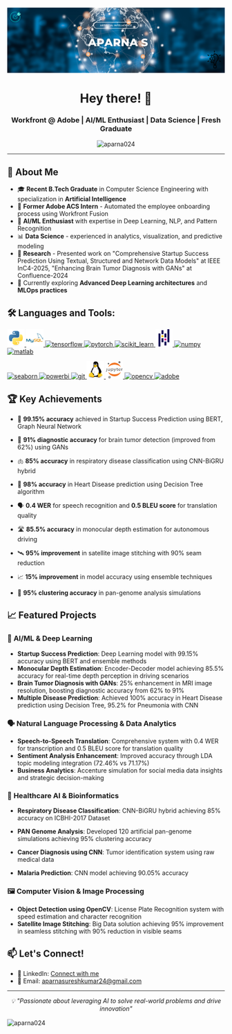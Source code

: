 ![logo](https://github.com/Aparna024/Aparna024/blob/main/logo.png)
<h1 align="center">Hey there! 👋</h1>
<h3 align="center">Workfront @ Adobe | AI/ML Enthusiast | Data Science | Fresh Graduate</h3>


<p align="center">
  <img src="https://komarev.com/ghpvc/?username=aparna024&label=Profile%20views&color=0e75b6&style=flat" alt="aparna024" />
</p>

---

## 🚀 About Me

- 🎓 **Recent B.Tech Graduate** in Computer Science Engineering with specialization in **Artificial Intelligence**
- 💼 **Former Adobe ACS Intern** - Automated the employee onboarding process using Workfront Fusion
- 🧠 **AI/ML Enthusiast** with expertise in Deep Learning, NLP, and Pattern Recognition
- 📊 **Data Science** - experienced in analytics, visualization, and predictive modeling
- 🔬 **Research** - Presented work on "Comprehensive Startup Success Prediction Using Textual, Structured and Network Data Models" at IEEE InC4-2025, "Enhancing Brain Tumor Diagnosis with GANs" at Confluence-2024
- 🌱 Currently exploring **Advanced Deep Learning architectures** and **MLOps practices**

## 🛠️ Languages and Tools:

<p align="left"> 
<a href="https://www.python.org" target="_blank" rel="noreferrer"> <img src="https://raw.githubusercontent.com/devicons/devicon/master/icons/python/python-original.svg" alt="python" width="40" height="40"/> </a> 
<a href="https://www.mysql.com/" target="_blank" rel="noreferrer"> <img src="https://raw.githubusercontent.com/devicons/devicon/master/icons/mysql/mysql-original-wordmark.svg" alt="mysql" width="40" height="40"/> </a> 
<a href="https://www.tensorflow.org" target="_blank" rel="noreferrer"> <img src="https://www.vectorlogo.zone/logos/tensorflow/tensorflow-icon.svg" alt="tensorflow" width="40" height="40"/> </a> 
<a href="https://pytorch.org/" target="_blank" rel="noreferrer"> <img src="https://www.vectorlogo.zone/logos/pytorch/pytorch-icon.svg" alt="pytorch" width="40" height="40"/> </a> 
<a href="https://scikit-learn.org/" target="_blank" rel="noreferrer"> <img src="https://upload.wikimedia.org/wikipedia/commons/0/05/Scikit_learn_logo_small.svg" alt="scikit_learn" width="40" height="40"/> </a> 
<a href="https://pandas.pydata.org/" target="_blank" rel="noreferrer"> <img src="https://raw.githubusercontent.com/devicons/devicon/2ae2a900d2f041da66e950e4d48052658d850630/icons/pandas/pandas-original.svg" alt="pandas" width="40" height="40"/> </a> 
<a href="https://numpy.org/" target="_blank" rel="noreferrer"> <img src="https://cdn.worldvectorlogo.com/logos/numpy-1.svg" alt="numpy" width="40" height="40"/> </a> 
<a href="https://www.mathworks.com/" target="_blank" rel="noreferrer"> <img src="https://upload.wikimedia.org/wikipedia/commons/2/21/Matlab_Logo.png" alt="matlab" width="40" height="40"/> </a> <a href="https://www.mysql.com/" target="_blank" rel="noreferrer">  </a> 
  
<a href="https://seaborn.pydata.org/" target="_blank" rel="noreferrer"> <img src="https://seaborn.pydata.org/_images/logo-mark-lightbg.svg" alt="seaborn" width="40" height="40"/> </a> 
<a href="https://powerbi.microsoft.com/" target="_blank" rel="noreferrer"> <img src="https://www.vectorlogo.zone/logos/microsoft_powerbi/microsoft_powerbi-icon.svg" alt="powerbi" width="40" height="40"/> </a> 
<a href="https://git-scm.com/" target="_blank" rel="noreferrer"> <img src="https://www.vectorlogo.zone/logos/git-scm/git-scm-icon.svg" alt="git" width="40" height="40"/> </a> 
<a href="https://www.linux.org/" target="_blank" rel="noreferrer"> <img src="https://raw.githubusercontent.com/devicons/devicon/master/icons/linux/linux-original.svg" alt="linux" width="40" height="40"/> </a> 
<a href="https://jupyter.org/" target="_blank" rel="noreferrer"> <img src="https://raw.githubusercontent.com/devicons/devicon/master/icons/jupyter/jupyter-original-wordmark.svg" alt="jupyter" width="40" height="40"/> </a> 
<a href="https://opencv.org/" target="_blank" rel="noreferrer"> <img src="https://www.vectorlogo.zone/logos/opencv/opencv-icon.svg" alt="opencv" width="40" height="40"/> </a> 
<a href="https://www.adobe.com/" target="_blank" rel="noreferrer"> <img src="https://www.vectorlogo.zone/logos/adobe/adobe-icon.svg" alt="adobe" width="40" height="40"/> </a> 
  
</p>



## 🏆 Key Achievements

- 🎯 **99.15% accuracy** achieved in Startup Success Prediction using BERT, Graph Neural Network
- 🧠 **91% diagnostic accuracy** for brain tumor detection (improved from 62%) using GANs
- 🫁 **85% accuracy** in respiratory disease classification using CNN-BiGRU hybrid
- 💓 **98% accuracy** in Heart Disease prediction using Decision Tree algorithm
- 🗣️ **0.4 WER** for speech recognition and **0.5 BLEU score** for translation quality
- 🛣️ **85.5% accuracy** in monocular depth estimation for autonomous driving
- 🛰️ **95% improvement** in satellite image stitching with 90% seam reduction

- 📈 **15% improvement** in model accuracy using ensemble techniques
- 🧬 **95% clustering accuracy** in pan-genome analysis simulations

## 📈 Featured Projects

### 🚀 **AI/ML & Deep Learning**
- **Startup Success Prediction**: Deep Learning model with 99.15% accuracy using BERT and ensemble methods
- **Monocular Depth Estimation**: Encoder-Decoder model achieving 85.5% accuracy for real-time depth perception in driving scenarios
- **Brain Tumor Diagnosis with GANs**: 25% enhancement in MRI image resolution, boosting diagnostic accuracy from 62% to 91%
- **Multiple Disease Prediction**: Achieved 100% accuracy in Heart Disease prediction using Decision Tree, 95.2% for Pneumonia with CNN

### 🗣️ **Natural Language Processing  & Data Analytics**
- **Speech-to-Speech Translation**: Comprehensive system with 0.4 WER for transcription and 0.5 BLEU score for translation quality
- **Sentiment Analysis Enhancement**: Improved accuracy through LDA topic modeling integration (72.46% vs 71.17%)
-  **Business Analytics**: Accenture simulation for social media data insights and strategic decision-making

### 🏥 **Healthcare AI & Bioinformatics**
- **Respiratory Disease Classification**: CNN-BiGRU hybrid achieving 85% accuracy on ICBHI-2017 Dataset
-  **PAN Genome Analysis**: Developed 120 artificial pan-genome simulations achieving 95% clustering accuracy

- **Cancer Diagnosis using CNN**: Tumor identification system using raw medical data
- **Malaria Prediction**: CNN model achieving 90.05% accuracy

### 🖼️ **Computer Vision & Image Processing**
- **Object Detection using OpenCV**: License Plate Recognition system with speed estimation and character recognition
- **Satellite Image Stitching**: Big Data solution achieving 95% improvement in seamless stitching with 90% reduction in visible seams




## 📫 Let's Connect!

- 💼 LinkedIn: [Connect with me](https://www.linkedin.com/in/aparna024)
- 📧 Email: aparnasureshkumar24@gmail.com

---
<p align="center">
  <i>💡 "Passionate about leveraging AI to solve real-world problems and drive innovation"</i>
</p>

 <p><img align="center" src="https://github-readme-stats.vercel.app/api/top-langs?username=aparna024&show_icons=true&locale=en&layout=compact" alt="aparna024" /></p>
<!--
 <p>&nbsp;<img align="center" src="https://github-readme-stats.vercel.app/api?username=aparna024&show_icons=true&locale=en" alt="aparna024" /></p> -->
<!--
<p><img align="center" src="https://github-readme-streak-stats.herokuapp.com/?user=aparna024&" alt="aparna024" /></p> -->
